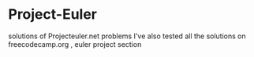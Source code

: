 # Project-Euler
solutions of Projecteuler.net problems
I've also tested all the solutions on freecodecamp.org , euler project section

